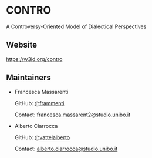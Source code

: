 CONTRO
=======

A Controversy-Oriented Model of Dialectical Perspectives

## Website

<https://w3id.org/contro>


## Maintainers

* Francesca Massarenti

    GitHub: [@frammenti](https://github.com/frammenti)

    Contact: <francesca.massarent2@studio.unibo.it>

* Alberto Ciarrocca

    GitHub: [@vattelalberto](https://github.com/vattelalberto)

    Contact: <alberto.ciarrocca@studio.unibo.it>